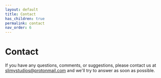 ```yaml
---
layout: default
title: Contact
has_children: true
permalink: contact
nav_order: 6
---
```


# Contact
If you have any questions, comments, or suggestions, please contact us at [slimystudios@protonmail.com](mailto:slimystudios@protonmail.com) and we'll try to answer as soon as possible.